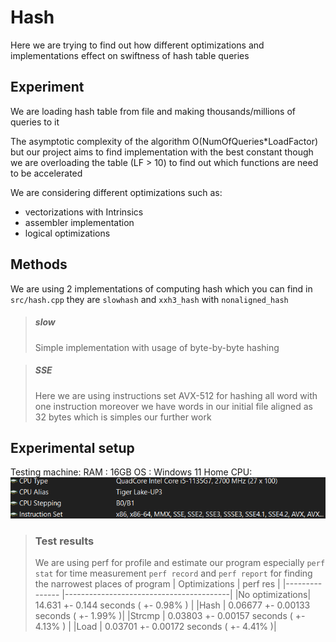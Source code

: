 # Hash

Here we are trying to find out how different optimizations and
implementations effect on swiftness of hash table queries


## Experiment

We are loading hash table from file and making thousands/millions of queries to it

The asymptotic complexity of the algorithm O(NumOfQueries*LoadFactor) but our
project aims to find implementation with the best constant though
we are overloading the table (LF > 10) to find out which functions
are need to be accelerated

We are considering different optimizations such as:

- vectorizations with Intrinsics
- assembler implementation
- logical optimizations

## Methods

We are using 2 implementations of computing hash
which you can find in `src/hash.cpp` they are `slowhash` and
`xxh3_hash` with `nonaligned_hash`

> ##### slow
> Simple implementation with usage of byte-by-byte hashing


> ##### SSE
> Here we are using instructions set AVX-512 for hashing all word
> with one instruction moreover we have words in our initial file aligned as 32 bytes which is simples our further work

## Experimental setup

Testing machine:
    RAM : 16GB
    OS  : Windows 11 Home
    CPU:
    ![MachineCPU](images/image.png)

> ### Test results
> We are using perf for profile and estimate our program
> especially
> `perf stat` for time measurement
> `perf record` and `perf report` for finding the narrowest places of program
> | Optimizations  | perf res                                |
> |--------------- |-----------------------------------------|
> |No optimizations| 14.631 +- 0.144 seconds  ( +- 0.98% )   |
> |Hash            | 0.06677 +- 0.00133 seconds  ( +- 1.99% )|
> |Strcmp          | 0.03803 +- 0.00157 seconds ( +- 4.13% ) |
> |Load            | 0.03701 +- 0.00172 seconds ( +-  4.41% )|





